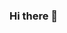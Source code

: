 ### Hi there 👋

<!--
**AtulVhanmarathi/AtulVhanmarathi** is a ✨ _special_ ✨ repository because its `README.md` (this file) appears on your GitHub profile.
- I am Atul and Welcome to my GitHub page
Here are some ideas to get you started:

- 🔭 I’m currently working on ...
- 🌱 I’m currently learning ...
- 👯 I’m looking to collaborate on ...
- 🤔 I’m looking for help with ...
- 💬 Ask me about ...
- 📫 How to reach me: ...
- 😄 Pronouns: ...
- ⚡ Fun fact: ...
-->
